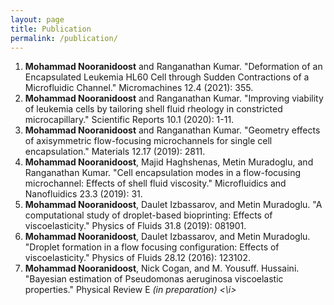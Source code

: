 ```yaml
---
layout: page
title: Publication
permalink: /publication/
---
```


<ol>
<li><b>Mohammad Nooranidoost</b> and Ranganathan Kumar. "Deformation of an Encapsulated Leukemia HL60 Cell through Sudden Contractions of a Microfluidic Channel." Micromachines 12.4 (2021): 355.</li>

<li><b>Mohammad Nooranidoost</b> and Ranganathan Kumar. "Improving viability of leukemia cells by tailoring shell fluid rheology in constricted microcapillary." Scientific Reports 10.1 (2020): 1-11.</li>

<li><b>Mohammad Nooranidoost</b> and Ranganathan Kumar. "Geometry effects of axisymmetric flow-focusing microchannels for single cell encapsulation." Materials 12.17 (2019): 2811.</li>

<li><b>Mohammad Nooranidoost</b>, Majid Haghshenas, Metin Muradoglu, and Ranganathan Kumar. "Cell encapsulation modes in a flow-focusing microchannel: Effects of shell fluid viscosity." Microfluidics and Nanofluidics 23.3 (2019): 31.</li>
  
<li><b>Mohammad Nooranidoost</b>, Daulet Izbassarov, and Metin Muradoglu. "A computational study of droplet-based bioprinting: Effects of viscoelasticity." Physics of Fluids 31.8 (2019): 081901.</li>
  
<li><b>Mohammad Nooranidoost</b>, Daulet Izbassarov, and Metin Muradoglu. "Droplet formation in a flow focusing configuration: Effects of viscoelasticity." Physics of Fluids 28.12 (2016): 123102.</li>  
  
<li><b>Mohammad Nooranidoost</b>, Nick Cogan, and M. Yousuff. Hussaini. "Bayesian estimation of Pseudomonas aeruginosa viscoelastic properties." Physical Review E <i>(in preparation) <\i>  
  
  
</ol>











